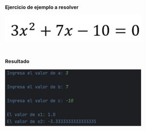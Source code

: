 
<h3 align="left">Ejercicio de ejemplo a resolver</h3>
<p align="left">
  <img src="./images/ejercicio.png" alt="Descripción de la imagen" width="450" />
</p>
<br/>
<h3 align="left">Resultado</h3>
<p align="left">
  <img src="./images/resultado.png" alt="Descripción de la imagen" width="450" />
</p>

